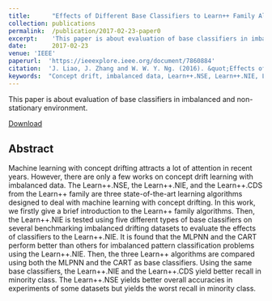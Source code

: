 ```yaml
---
title:      "Effects of Different Base Classifiers to Learn++ Family Algorithms for Concept Drifting and Imbalanced Pattern Classification Problems"
collection: publications
permalink:  /publication/2017-02-23-paper0
excerpt:    'This paper is about evaluation of base classifiers in imbalanced and non-stationary environment.'
date:       2017-02-23
venue: 'IEEE'
paperurl:  'https://ieeexplore.ieee.org/document/7860884'
citation:  'J. Liao, J. Zhang and W. W. Y. Ng. (2016). &quot;Effects of Different Base Classifiers to Learn++ Family Algorithms for Concept Drifting and Imbalanced Pattern Classification Problems.&quot; <i>2016 International Conference on Machine Learning and Cybernetics (ICMLC)</i>. pp.99-104.'
keywords:  "Concept drift, imbalanced data, Learn++.NSE, Learn++.NIE, Learn++.CDS"
---
```

This paper is about evaluation of base classifiers in imbalanced and non-stationary environment.

[Download](https://ieeexplore.ieee.org/stamp/stamp.jsp?tp=&arnumber=7860884)

## Abstract
Machine learning with concept drifting attracts a lot of attention in recent years. However, there are only a few works on concept drift learning with imbalanced data. The Learn++.NSE, the Learn++.NIE, and the Learn++.CDS from the Learn++ family are three state-of-the-art learning algorithms designed to deal with machine learning with concept drifting. In this work, we firstly give a brief introduction to the Learn++ family algorithms. Then, the Learn++.NIE is tested using five different types of base classifiers on several benchmarking imbalanced drifting datasets to evaluate the effects of classifiers to the Learn++.NIE. It is found that the MLPNN and the CART perform better than others for imbalanced pattern classification problems using the Learn++.NIE. Then, the three Learn++ algorithms are compared using both the MLPNN and the CART as base classifiers. Using the same base classifiers, the Learn++.NIE and the Learn++.CDS yield better recall in minority class. The Learn++.NSE yields better overall accuracies in experiments of some datasets but yields the worst recall in minority class.
